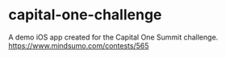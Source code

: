 # capital-one-challenge
A demo iOS app created for the Capital One Summit challenge.  https://www.mindsumo.com/contests/565
